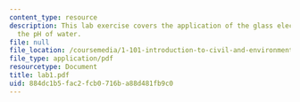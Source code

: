 ```yaml
---
content_type: resource
description: This lab exercise covers the application of the glass electrode to measure
  the pH of water.
file: null
file_location: /coursemedia/1-101-introduction-to-civil-and-environmental-engineering-design-i-fall-2005/884dc1b5fac2fcb0716ba88d481fb9c0_lab1.pdf
file_type: application/pdf
resourcetype: Document
title: lab1.pdf
uid: 884dc1b5-fac2-fcb0-716b-a88d481fb9c0
---
```

